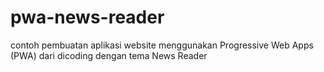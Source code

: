 # pwa-news-reader
contoh pembuatan aplikasi website menggunakan Progressive Web Apps (PWA) dari dicoding dengan tema News Reader
